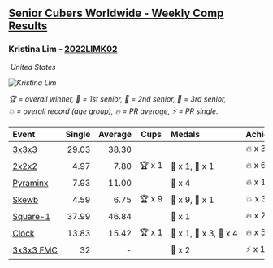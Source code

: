 <style>table {white-space: nowrap;}</style>
<link rel="stylesheet" type="text/css" href="/scw-comp/css/flags.css" />

## [Senior Cubers Worldwide - Weekly Comp Results](/scw-comp/results/)
### Kristina Lim - [2022LIMK02](https://www.worldcubeassociation.org/persons/2022LIMK02)

<i class="flag flag-US" />&nbsp;United States

![Kristina Lim](1670987100.jpg)

<span style="white-space: nowrap;">🏆 = overall winner</span>, <span style="white-space: nowrap;">🥇 = 1st senior</span>, <span style="white-space: nowrap;">🥈 = 2nd senior</span>, <span style="white-space: nowrap;">🥉 = 3rd senior</span>, <span style="white-space: nowrap;">💥 = overall record (age group)</span>, <span style="white-space: nowrap;">🔥 = PR average</span>, <span style="white-space: nowrap;">⚡ = PR single</span>.

| Event | Single | Average | Cups | Medals | Achievements|
| :-- | --: | --: | :--: | :-- | :-- |
| [3x3x3](333.md) | 29.03 | 38.30 |  |  | 🔥 x 3, ⚡ x 4 |
| [2x2x2](222.md) | 4.97 | 7.80 | 🏆 x 1 | 🥇 x 1, 🥉 x 1 | 🔥 x 6, ⚡ x 5 |
| [Pyraminx](pyram.md) | 7.93 | 11.00 |  | 🥉 x 4 | 🔥 x 1, ⚡ x 2 |
| [Skewb](skewb.md) | 4.59 | 6.75 | 🏆 x 9 | 🥇 x 9, 🥉 x 1 | 💥 x 3, 🔥 x 5, ⚡ x 3 |
| [Square-1](sq1.md) | 37.99 | 46.84 |  | 🥉 x 1 | 🔥 x 2, ⚡ x 2 |
| [Clock](clock.md) | 13.83 | 15.42 | 🏆 x 1 | 🥇 x 1, 🥈 x 3, 🥉 x 4 | 🔥 x 5, ⚡ x 6 |
| [3x3x3 FMC](333fm.md) | 32 | - |  | 🥈 x 2 | ⚡ x 1 |

<!-- Global site tag (gtag.js) - Google Analytics -->
<script async src="https://www.googletagmanager.com/gtag/js?id=UA-86348435-3"></script>
<script>window.dataLayer = window.dataLayer || []; function gtag() {dataLayer.push(arguments);} gtag('js', new Date()); gtag('config', 'UA-86348435-3');</script>
